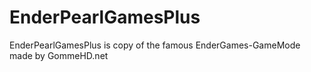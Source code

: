 # EnderPearlGamesPlus
EnderPearlGamesPlus is copy of the famous EnderGames-GameMode made by GommeHD.net

